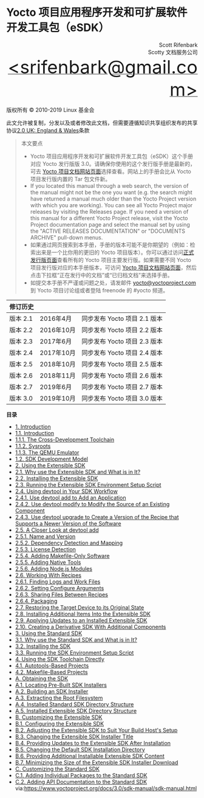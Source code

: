 Yocto 项目应用程序开发和可扩展软件开发工具包（eSDK）
===

<p align="right" >Scott Rifenbark<br>
Scotty 文档服务公司<br>
 <a href="mailto:srifenbark@gmail.com"><font size=100>&lt;srifenbark@gmail.com&gt;</font></a>
 </p>

版权所有 © 2010-2019 Linux 基金会

此文允许被复制，分发以及或者修改此文档，但需要遵循知识共享组织发布的共享协议[2.0 UK: England & Wales][1]条款

>本文要点
>* Yocto 项目应用程序开发和可扩展软件开发工具包（eSDK）这个手册对应 Yocto 发行版版 3.0。请确保你使用的这个发行版手册是最新的，可去 [Yocto 项目文档网站页面][2]选择查看。网站上的手册会比从 Yocto 项目发行版内置的 Tar 包文件新。
>* If you located this manual through a web search, the version of the manual might not be the one you want (e.g. the search might have returned a manual much older than the Yocto Project version with which you are working). You can see all Yocto Project major releases by visiting the Releases page. If you need a version of this manual for a different Yocto Project release, visit the Yocto Project documentation page and select the manual set by using the "ACTIVE RELEASES DOCUMENTATION" or "DOCUMENTS ARCHIVE" pull-down menus.
>* 如果通过网页搜索到本手册，手册的版本可能不是你期望的（例如：检索出来是一个比你用的更旧的 Yocto 项目版本）。你可以通过访问[正式发行版页面][3]查看所有的 Yocto 项目主要发行版。如果需要不同 Yocto 项目发行版对应的本手册版本，可访问 [Yocto 项目文档网站页面][2]，然后点击下拉框“正在发行中的文档”或“已归档文档”来选择手册。
>* 如提交本手册不严谨或问题之处，请发邮件 yocto@yoctoproject.com 到 Yocto 项目讨论组或者登陆 freenode 的 #yocto 频道。


|**修订历史**|||
|-|-|-|
|版本 2.1| 2016年4月|同步发布 Yocto 项目 2.1 版本|
|版本 2.2| 2016年10月|同步发布 Yocto 项目 2.2 版本|
|版本 2.3| 2017年6月|同步发布 Yocto 项目 2.3 版本|
|版本 2.4| 2017年10月|同步发布 Yocto 项目 2.4 版本|
|版本 2.5| 2018年10月|同步发布 Yocto 项目 2.5 版本|
|版本 2.6| 2018年11月|同步发布 Yocto 项目 2.6 版本|
|版本 2.7| 2019年6月|同步发布 Yocto 项目 2.7 版本|
|版本 3.0| 2019年10月|同步发布 Yocto 项目 3.0 版本|

**目录**
<!-- GFM-TOC -->
* [1. Introduction](#sdk-intro)
 * [1.1. Introduction](#sdk-manual-intro)
  * [1.1.1. The Cross-Development Toolchain](#the-cross-development-toolchain)
  * [1.1.2. Sysroots](#)
  * [1.1.3. The QEMU Emulator](#)
 * [1.2. SDK Development Model](#)
* [2. Using the Extensible SDK](#)
 * [2.1. Why use the Extensible SDK and What is in It?](#)
 * [2.2. Installing the Extensible SDK](#)
 * [2.3. Running the Extensible SDK Environment Setup Script](#)
 * [2.4. Using devtool in Your SDK Workflow](#)
  * [2.4.1. Use devtool add to Add an Application](#)
  * [2.4.2. Use devtool modify to Modify the Source of an Existing Component](#)
  * [2.4.3. Use devtool upgrade to Create a Version of the Recipe that Supports a Newer Version of the Software](#)
 * [2.5. A Closer Look at devtool add](#)
  * [2.5.1. Name and Version](#)
  * [2.5.2. Dependency Detection and Mapping](#)
  * [2.5.3. License Detection](#)
  * [2.5.4. Adding Makefile-Only Software](#)
  * [2.5.5. Adding Native Tools](#)
  * [2.5.6. Adding Node.js Modules](#)
 * [2.6. Working With Recipes](#)
  * [2.6.1. Finding Logs and Work Files](#)
  * [2.6.2. Setting Configure Arguments](#)
  * [2.6.3. Sharing Files Between Recipes](#)
  * [2.6.4. Packaging](#)
 * [2.7. Restoring the Target Device to its Original State](#)
 * [2.8. Installing Additional Items Into the Extensible SDK](#)
 * [2.9. Applying Updates to an Installed Extensible SDK](#)
 * [2.10. Creating a Derivative SDK With Additional Components](#)
* [3. Using the Standard SDK](#)
 * [3.1. Why use the Standard SDK and What is in It?](#)
 * [3.2. Installing the SDK](#)
 * [3.3. Running the SDK Environment Setup Script](#)
* [4. Using the SDK Toolchain Directly](#)
 * [4.1. Autotools-Based Projects](#)
 * [4.2. Makefile-Based Projects](#)
* [A. Obtaining the SDK](#)
 * [A.1. Locating Pre-Built SDK Installers](#)
 * [A.2. Building an SDK Installer](#)
 * [A.3. Extracting the Root Filesystem](#)
 * [A.4. Installed Standard SDK Directory Structure](#)
 * [A.5. Installed Extensible SDK Directory Structure](#)
* [B. Customizing the Extensible SDK](#)
 * [B.1. Configuring the Extensible SDK](#)
 * [B.2. Adjusting the Extensible SDK to Suit Your Build Host's Setup](#)
 * [B.3. Changing the Extensible SDK Installer Title](#)
 * [B.4. Providing Updates to the Extensible SDK After Installation](#)
 * [B.5. Changing the Default SDK Installation Directory](#)
 * [B.6. Providing Additional Installable Extensible SDK Content](#)
 * [B.7. Minimizing the Size of the Extensible SDK Installer Download](#)
* [C. Customizing the Standard SDK](#)
 * [C.1. Adding Individual Packages to the Standard SDK](#)
 * [C.2. Adding API Documentation to the Standard SDK](#)
via:https://www.yoctoproject.org/docs/3.0/sdk-manual/sdk-manual.html

[1]: https://creativecommons.org/licenses/by-sa/2.0/uk/
[2]: http://www.yoctoproject.org/documentation
[3]: https://wiki.yoctoproject.org/wiki/Releases


